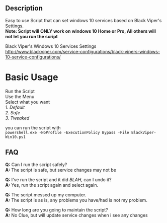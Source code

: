 ## Description
Easy to use Script that can set windows 10 services based on Black Viper's Settings.  <br />
**Note: Script will ONLY work on windows 10 Home or Pro, All others will not let you run the script**

Black Viper's Windows 10 Services Settings  <br />
http://www.blackviper.com/service-configurations/black-vipers-windows-10-service-configurations/

# [](#header-1)Basic Usage
Run the Script <br />
Use the Menu <br />
Select what you want <br />
*1. Default <br />
2. Safe <br />
3. Tweaked <br />*

you can run the script with <br />
`powershell.exe -NoProfile -ExecutionPolicy Bypass -File BlackViper-Win10.ps1` <br />

## FAQ
**Q:** Can I run the script safely? <br />
**A:** The script is safe, but service changes may not be

**Q:** I've run the script and it did *BLAH*, can I undo it? <br />
**A:** Yes, run the script again and select again. <br />

**Q:** The script messed up my computer. <br />
**A:** The script is as is, any problems you have/had is not my problem.

**Q:** How long are you going to maintain the script? <br />
**A:** No Clue, but will update service changes when i see any changes
